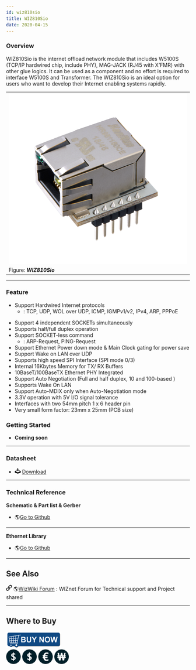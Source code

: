 ```yaml
---
id: wiz810sio
title: WIZ810Sio
date: 2020-04-15
---
```



### Overview

WIZ810Sio is the internet offload network module that includes W5100S (TCP/IP hardwired chip, include PHY), MAG-JACK (RJ45 with X’FMR) with
other glue logics. It can be used as a component and no effort is
required to interface W5100S and Transformer. The WIZ810Sio is an ideal
option for users who want to develop their Internet enabling systems
rapidly.

|                                                     |
| --------------------------------------------------- |
| ![WIZ810Sio](/img/products/wiz810sio/wiz810io_2.png) |
| Figure: ***WIZ810Sio***                             |

-----

### Feature

- Support Hardwired Internet protocols
   * : TCP, UDP, WOL over UDP, ICMP, IGMPv1/v2, IPv4, ARP, PPPoE
* Support 4 independent SOCKETs simultaneously
* Supports half/full duplex operation
* Support SOCKET-less command
  * : ARP-Request, PING-Request
* Support Ethernet Power down mode & Main Clock gating for power save
* Support Wake on LAN over UDP
* Supports high speed SPI Interface (SPI mode 0/3)
* Internal 16Kbytes Memory for TX/ RX Buffers
* 10BaseT/100BaseTX Ethernet PHY Integrated
* Support Auto Negotiation (Full and half duplex, 10 and 100-based )
* Supports Wake On LAN
* Support Auto-MDIX only when Auto-Negotiation mode
* 3.3V operation with 5V I/O signal tolerance
* Interfaces with two 54mm pitch 1 x 6 header pin
* Very small form factor: 23mm x 25mm (PCB size)


### Getting Started

  - **Coming soon**

-----

### Datasheet

  - ![](/img/products/w5500/w5500_evb/icons/download.png)
    [Download](https://www.wiznet.io/wp-content/uploads/2019/01/WIZ810Sio-User-Manual-V1.0-002.pdf)

-----

### Technical Reference

**Schematic & Part list & Gerber**

  - 🌎[Go to
    Github](https://github.com/Wiznet/Hardware-Files-of-WIZnet/tree/master/05_Network_Module)

-----

**Ethernet Library**

  - 🌎[Go to Github](https://github.com/Wiznet/ioLibrary_Driver)

-----

## See Also

![](/img/products/w5500/w5500_evb/icons/link.png) 🌎[WizWiki
Forum](https://forum.wiznet.io/) : WIZnet Forum for Technical
support and Project shared

-----

## Where to Buy

![WIZnet Online Shop](/img/products/w5500/buynow.png)  
[![WIZnetHK Online Shop, HK](/img/products/w5500/w5500_evb/icons/dollar.png)](https://www.wiznet.hk/en/network-module/91-wiz610io.html)
[![WIZnetUS Online Shop, USA](/img/products/w5500/w5500_evb/icons/dollar.png)](http://www.shopwiznet.com/)
[![WIZnetEU Online Shop, Germany](/img/products/w5500/w5500_evb/icons/european-euro.png)](http://shop.wiznet.eu/)
[![WIZnetKorea Online Shop, Korea](/img/products/w5500/w5500_evb/icons/won.png)](http://shop.wiznet.co.kr/)
